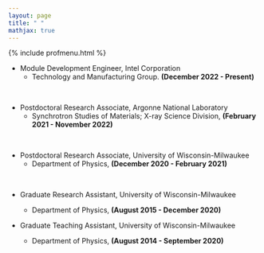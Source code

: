 ```yaml
---
layout: page
title: " "
mathjax: true
---
```

{% include profmenu.html %}

* Module Development Engineer, Intel Corporation <br>
  - Technology and Manufacturing Group. **(December 2022 - Present)**
<br>

* Postdoctoral Research Associate, Argonne National Laboratory<br>
  - Synchrotron Studies of Materials; X-ray Science Division, **(February 2021 - November 2022)**
<br>

* Postdoctoral Research Associate, University of Wisconsin-Milwaukee <br>
  - Department of Physics, **(December 2020 - February 2021)**
<br>
  
* Graduate Research Assistant, University of Wisconsin-Milwaukee <br>
   - Department of Physics,  **(August 2015 - December 2020)**

  
* Graduate Teaching Assistant, University of Wisconsin-Milwaukee <br>
  - Department of Physics, **(August 2014 - September 2020)**

  
